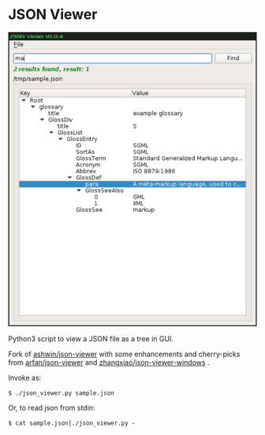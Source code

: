 # JSON Viewer

![JSON Viewer](./json_viewer.png)

Python3 script to view a JSON file as a tree in GUI.

Fork of [ashwin/json-viewer](https://github.com/ashwin/json-viewer) with
some enhancements and cherry-picks from
[arfan/json-viewer](https://github.com/arfan/json-viewer/) and
[zhangxiao/json-viewer-windows](https://github.com/zhangxiao/json-viewer-windows/) .

Invoke as:
```
$ ./json_viewer.py sample.json
```

Or, to read json from stdin:
```
$ cat sample.json|./json_viewer.py -
```
